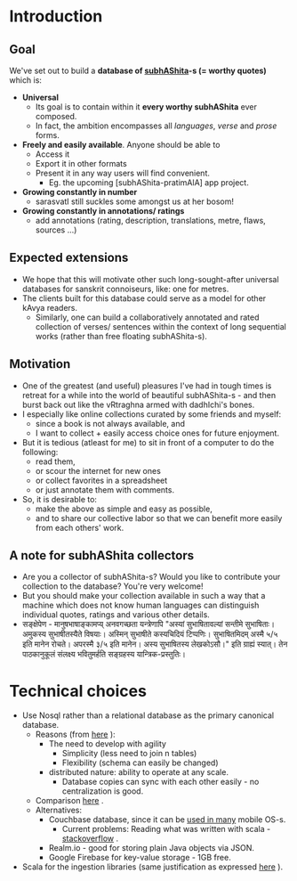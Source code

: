 # Introduction
## Goal
We've set out to build a **database of [subhAShita​](https://en.wikipedia.org/wiki/Subhashita)-s (= worthy quotes)** which is:
* **Universal**
    * Its goal is to contain within it **every worthy subhAShita** ever composed.
    * In fact, the ambition encompasses all *languages*, *verse* and *prose* forms.
* **Freely and easily available**. Anyone should be able to
    * Access it
    * Export it in other formats
    * Present it in any way users will find convenient.
      * Eg. the upcoming [subhAShita-pratimAlA] app project.
* **Growing constantly in number**
    * sarasvatI still suckles some amongst us at her bosom!
* **Growing constantly in annotations/ ratings**
    * add annotations (rating, description, translations, metre, flaws, sources ...)


## Expected extensions
* We hope that this will motivate other such long-sought-after universal databases for sanskrit connoiseurs, like: one for metres.
* The clients built for this database could serve as a model for other kAvya readers.
  * Similarly, one can build a collaboratively annotated and rated collection of verses/ sentences within the context of long sequential works (rather than free floating subhAShita-s).

## Motivation
* One of the greatest (and useful) pleasures I've had in tough times is retreat for a while into the world of beautiful subhAShita-s - and then burst back out like the vRtraghna armed with dadhIchi's bones.
* I especially like online collections curated by some friends and myself:
  * since a book is not always available, and
  * I want to collect + easily access choice ones for future enjoyment.
* But it is tedious (atleast for me) to sit in front of a computer to do the following:
    * read them,
    * or scour the internet for new ones
    * or collect favorites in a spreadsheet
    * or just annotate them with comments.
* So, it is desirable to:
    * make the above as simple and easy as possible,
    * and to share our collective labor so that we can benefit more easily from each others' work.

## A note for subhAShita collectors
* Are you a collector of subhAShita-s? Would you like to contribute your collection to the database? You're very welcome!
* But you should make your collection available in such a way that a machine which does not know human languages can distinguish individual quotes, ratings and various other details.
* सङ्क्षेपेण - मानुषभाषाङ्कामप्य् अनवगच्छता यन्त्रेणापि "अस्यां सुभाषितावल्यां सन्तीमे सुभाषिताः। अमुकस्य सुभाषीतस्यैते विषयाः। अस्मिन् सुभाषीते कस्यचिदियं टिप्पणिः। सुभाषितमिदम् अस्मै ५/५ इति मानेन रोचते। अपरस्मै ३/५ इति मानेन। अस्य सुभाषितस्य लेखकोऽसौ।" इति ग्राह्यं स्यात्। तेन पाठकानुकूलं संलक्ष्य भवितुमर्हति सङ्ग्रहस्य यान्त्रिक-प्रस्तुतिः।

# Technical choices
* Use Nosql rather than a relational database as the primary canonical database.
  * Reasons (from [here](https://www.couchbase.com/nosql-resources/why-nosql) ):
    * The need to develop with agility
      * Simplicity (less need to join n tables)
      * Flexibility (schema can easily be changed)
    * distributed nature: ability to operate at any scale.
      * Database copies can sync with each other easily - no centralization is good.
  * Comparison [here](http://db-engines.com/en/system/Cassandra%3BCouchbase%3BMongoDB%3BRedis) .
  * Alternatives:
    * Couchbase database, since it can be [used in many](https://developer.couchbase.com/documentation/mobile/1.4/training/develop/using-the-database/index.html) mobile OS-s.
      * Current problems: Reading what was written with scala - [stackoverflow](http://stackoverflow.com/questions/43315540/couchbase-lite-retrieving-document-properties-after-reopening-database-yields) .
    * Realm.io - good for storing plain Java objects via JSON.
    * Google Firebase for key-value storage - 1GB free.
* Scala for the ingestion libraries (same justification as expressed [here](https://github.com/sanskrit-coders/sanskritnlpjava/blob/master/README.md#scala) ).
